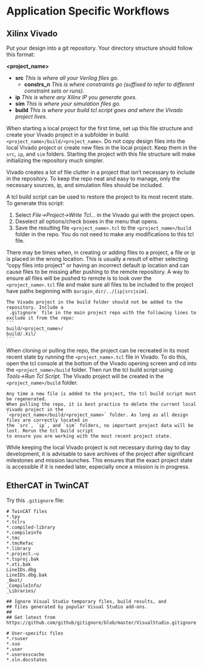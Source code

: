 # Application Specific Workflows

## Xilinx Vivado
Put your design into a git repository. Your directory structure should follow this format:

   **<project_name>**

   - **src** *This is where all your Verilog files go.*
      - **constrs_n** *This is where constraints go (suffixed to refer to different constraint
      sets or runs).*
   - **ip** *This is where any Xilinx IP you generate goes.*
   - **sim** *This is where your simulation files go.*
   - **build** *This is where your build tcl script goes and where the Vivado project lives.*

When starting a local project for the first time, set up this file structure and create your Vivado
project in a subfolder in build: `<project_name>/build/<project_name>`. Do not copy design files
into the local Vivado project or create new files in the local project. Keep them in the `src`, `ip`,
and `sim` folders. Starting the project with this file structure will make initializing the repository
much simpler.

Vivado creates a lot of file clutter in a project that isn’t necessary to include in the repository.
To keep the repo neat and easy to manage, only the necessary sources, ip, and simulation files
should be included.

A tcl build script can be used to restore the project to its most recent state. To generate this
script:
   1. Select *File→Project→Write Tcl…* in the Vivado gui with the project open.
   1. Deselect all options/check boxes in the menu that opens.
   1. Save the resulting file `<project_name>.tcl` to the `<project_name>/build` folder in
   the repo. You do not need to make any modifications to this tcl file.

There may be times when, in creating or adding files to a project, a file or ip is placed in the
wrong location. This is usually a result of either selecting “copy files into project” or having an
incorrect default ip location and can cause files to be missing after pushing to the remote
repository. A way to ensure all files will be pushed to remote is to look over the
`<project_name>.tcl` file and make sure all files to be included to the project have paths
beginning with `$origin_dir/../[ip|src|sim]`.

````{note}
The Vivado project in the build folder should not be added to the repository. Include a
`.gitignore` file in the main project repo with the following lines to exclude it from the repo:
```
build/<project_name>/ 
build/.Xil/
```
````

When cloning or pulling the repo, the project can be recreated in its most recent state by
running the `<project_name>.tcl` file in Vivado. To do this, open the tcl console at the bottom of
the Vivado opening screen and cd into the `<project_name>/build` folder. Then run the tcl build
script using *Tools→Run Tcl Script*. The Vivado project will be created in the
`<project_name>/build` folder.

````{note}
Any time a new file is added to the project, the tcl build script must be regenerated.
When pulling the repo, it is best practice to delete the current local Vivado project in the
`<project_name>/build/<project_name>` folder. As long as all design files are correctly located in
the `src`, `ip`, and `sim` folders, no important project data will be lost. Rerun the tcl build script
to ensure you are working with the most recent project state.
````

While keeping the local Vivado project is not necessary during day to day development, it is
advisable to save archives of the project after significant milestones and mission launches. This
ensures that the exact project state is accessible if it is needed later, especially once a mission is
in progress.

## EtherCAT in TwinCAT
Try this `.gitignore` file:

```
# TwinCAT files
*.tpy
*.tclrs
*.compiled-library
*.compileinfo
*.tmc
*.tmcRefac
*.library
*.project.~u
*.tsproj.bak
*.xti.bak
LineIDs.dbg
LineIDs.dbg.bak
_Boot/
_CompileInfo/
_Libraries/

## Ignore Visual Studio temporary files, build results, and
## files generated by popular Visual Studio add-ons.
##
## Get latest from https://github.com/github/gitignore/blob/master/VisualStudio.gitignore

# User-specific files
*.rsuser
*.suo
*.user
*.userosscache
*.sln.docstates
```